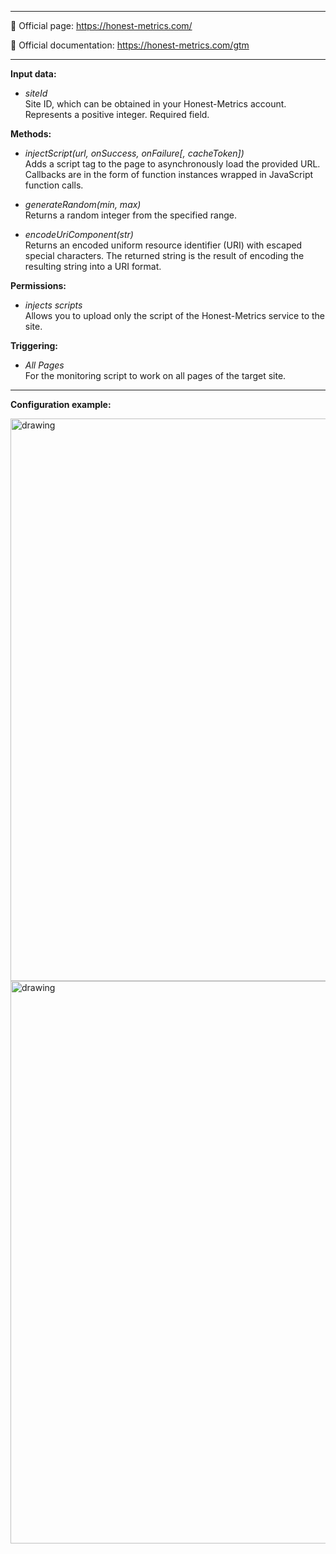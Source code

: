 
-------------------------

:link: Official page: https://honest-metrics.com/

:speech_balloon: Official documentation: https://honest-metrics.com/gtm

-------------------------

**Input data:**
- _siteId_<br>Site ID, which can be obtained in your Honest-Metrics account. Represents a positive integer. Required field.

**Methods:**
- _injectScript(url, onSuccess, onFailure[, cacheToken])_<br>Adds a script tag to the page to asynchronously load the provided URL. Callbacks are in the form of function instances wrapped in JavaScript function calls.

- _generateRandom(min, max)_<br>Returns a random integer from the specified range.

- _encodeUriComponent(str)_<br>Returns an encoded uniform resource identifier (URI) with escaped special characters. The returned string is the result of encoding the resulting string into a URI format.

**Permissions:**
- _injects scripts_<br>Allows you to upload only the script of the Honest-Metrics service to the site.

**Triggering:**
- _All Pages_<br>For the monitoring script to work on all pages of the target site.

-------------------------

**Configuration example:**

<img src="https://honest-metrics.com/img/screen-gtm.png" alt="drawing" width="900"/>
<img src="https://honest-metrics.com/img/screen-gtm-1.png" alt="drawing" width="900"/>
